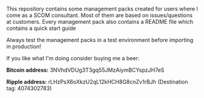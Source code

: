 This repository contains some management packs created for users where I come as a SCOM consultant. 
Most of them are based on issues/questions at customers. 
Every management pack also contains a README file which contains a quick start guide

Always test the management packs in a test environment before importing in production! 

If you like what I'm doing consider buying me a beer:

**Bitcoin address:** 3NVhdVDUg3T3gq55JMzAiymBCYspzJH7eS

**Ripple address:** rLHzPsX6oXkzU2qL12kHCH8G8cnZv1rBJh (Destination tag: 4074302783)



